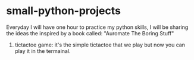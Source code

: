 # small-python-projects

Everyday I will have one hour to practice my python skills, I will be sharing the ideas the inspired by a book called: "Auromate The Boring Stuff"

1. tictactoe game: it's the simple tictactoe that we play but now you can play it in the termainal.
